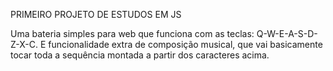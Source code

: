 PRIMEIRO PROJETO DE ESTUDOS EM JS

Uma bateria simples para web que funciona com as teclas: Q-W-E-A-S-D-Z-X-C.
E funcionalidade extra de composição musical, que vai basicamente tocar toda a sequência montada a partir dos caracteres acima.